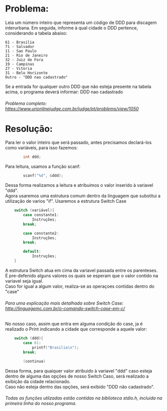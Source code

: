 # Problema:

Leia um número inteiro que representa um código de DDD para discagem interurbana. Em seguida, informe à qual cidade o DDD pertence, considerando a tabela abaixo:

	61 - Brasilia
	71 - Salvador
	11 - Sao Paulo
	21 - Rio de Janeiro
	32 - Juiz de Fora
	19 - Campinas
	27 - Vitoria
	31 - Belo Horizonte
	Outro - "DDD nao cadastrado"

Se a entrada for qualquer outro DDD que não esteja presente na tabela acima, o programa deverá informar:
DDD nao cadastrado

###### Problema completo: https://www.urionlinejudge.com.br/judge/pt/problems/view/1050

# Resolução:

Para ler o valor inteiro que será passado, antes precisamos declará-los como variáveis, para isso fazemos:
```c
        int ddd;
```

Para leitura, usamos a função scanf:
```c
        scanf("%d", &ddd);
```
Dessa forma realizamos a leitura e atribuimos o valor inserido à variavel "ddd".\
Agora usaremos uma estrutura comum dentro da linguagem que substitui a utilização de varios "if".
Usaremos a estrutura Switch Case

```c
	switch (variável){
		case constante1:
			Instruções;
		break;

		case constante2:
			Instruções;
		break;

		default:
			Instruções;
	}
```

A estrutura Switch atua em cima da variavel passada entre os parenteses.\
É pre-defenido alguns valores os quais se esperam que o valor contido na variavel seja igual.\
Caso for igual a algum valor, realiza-se as operaçoes contidas dentro do "case"

###### Para uma explicação mais detalhada sobre Switch Case: http://linguagemc.com.br/o-comando-switch-case-em-c/

No nosso caso, assim que entra em alguma condição do case, ja é realizado o Print indicando a cidade que corresponde a aquele valor:
```c
	switch (ddd){
		case 61:
			printf("Brasilia\n");
		break;

		(continua)

```

Dessa forma, para quaiquer valor atribuido à variavel "ddd" caso esteja dentro de alguma das opções de nosso Switch Caso, será realizado a exibição da cidade relacionado.\
Caso não esteja dentro das opções, será exibido "DDD não cadastrado".

###### Todas as funções utlizadas estão contidas na biblioteca stdio.h, incluída na primeira linha do nosso programa.